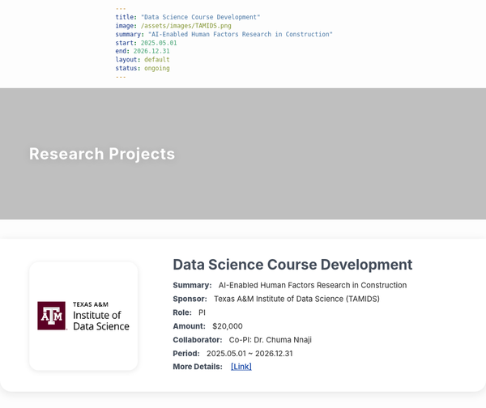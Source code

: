 ```yaml
---
title: "Data Science Course Development"
image: /assets/images/TAMIDS.png
summary: "AI-Enabled Human Factors Research in Construction"
start: 2025.05.01
end: 2026.12.31
layout: default
status: ongoing
---
```


<style>
.project-detail-header-image {
  position: relative;
  width: 100vw;
  left: 50%;
  right: 50%;
  margin-left: -50vw;
  margin-right: -50vw;
  height: 260px;
  background: url('/assets/images/Tower.JPG') center center / cover no-repeat;
  display: flex;
  align-items: center;
}
.project-detail-header-overlay {
  position: absolute;
  inset: 0;
  background: rgba(30,30,30,0.28);
  z-index: 1;
}
.project-detail-header-text {
  position: relative;
  z-index: 2;
  color: #fff;
  font-size: 2.2em;
  font-weight: 700;
  margin-left: 6vw;
  margin-right: auto;
  text-shadow: 0 2px 16px rgba(0,0,0,0.13);
  letter-spacing: 1px;
  display: flex;
  align-items: center;
  justify-content: flex-start;
  width: 100%;
  height: 100%;
  text-align: left;
}
@media (max-width: 800px) {
  .project-detail-header-image { height: 140px; }
  .project-detail-header-text { font-size: 1.2em; margin-left: 12px;}
}

.project-meta-flex-row {
  display: flex;
  align-items: stretch;
  margin: 38px 0 36px 0;
  padding: 36px 0 32px 0;
  width: 100vw;
  left: 50%;
  margin-left: -50vw;
  position: relative;
  background: #fff;
  box-shadow: 0 4px 18px #e5e5e5;
  border-radius: 0 0 22px 22px;
}
.project-meta-logo-col {
  flex-shrink: 0;
  display: flex;
  align-items: center;
  justify-content: center;
  min-width: 120px;
  padding: 0 0 0 6vw;
}
.project-meta-logo-col img {
  width: 200px;
  height: 200px;
  object-fit: contain;
  background: #fff;
  border-radius: 18px;
  box-shadow: 0 2px 12px #e6e6e6;
  padding: 7px;
}
.project-meta-divider {
  width: 6px;
  min-width: 6px;
  height: 90%;
  align-self: center;
  background: #e6e6e6;
  border-radius: 5px;
  display: block;
  margin: 0 32px;
}
.project-meta-info-col {
  flex: 1;
  min-width: 0;
  display: flex;
  flex-direction: column;
  justify-content: center;
  padding-right: 7vw;
}
.project-meta-title2 {
  font-size: 2em;
  font-weight: 700;
  color: #444d5a;
  margin-bottom: 15px;
  line-height: 1.1;
}
.project-meta-row2 {
  font-size: 1.07em;
  color: #232323;
  margin-bottom: 6px;
  line-height: 1.4;
}
.project-meta-row2 b {
  color: #444d5a;
  font-weight: 800;
  margin-right: 9px;
  font-size: 1em;
}
@media (max-width: 850px) {
  .project-meta-flex-row { padding: 15px 0 14px 0; }
  .project-meta-logo-col img { width: 100px; height: 100px; }
  .project-meta-divider { margin: 0 10px; }
  .project-meta-title2 { font-size: 1.13em; }
  .project-meta-row2 { font-size: 0.97em; }
  .project-meta-info-col { padding-right: 2vw; }
}
@media (max-width: 700px) {
  .project-meta-flex-row {
    flex-direction: column;
    align-items: stretch;
    width: 100vw;
    margin-left: -50vw;
    border-radius: 0;
  }
  .project-meta-logo-col {
    padding-left: 0 !important;
    justify-content: center !important;
    align-items: center !important;
    width: 100%;
    margin-bottom: 14px;
  }
  .project-meta-logo-col img {
    width: 100px;
    height: 100px;
    margin: 0 auto;
    display: block;
  }
  .project-meta-info-col { padding-right: 2vw; }
  .project-meta-divider { display: none; }
  .project-meta-title2 { font-size: 1.13em; }
  .project-meta-row2 { font-size: 0.97em; }
}
</style>

<div class="project-detail-header-image">
  <div class="project-detail-header-overlay"></div>
  <div class="project-detail-header-text">
    Research Projects
  </div>
</div>

<div class="project-meta-flex-row">
  <div class="project-meta-logo-col">
    <img src="/assets/images/TAMIDS.png" alt="TAMIDS Logo" />
  </div>
  <div class="project-meta-divider"></div>
  <div class="project-meta-info-col">
    <div class="project-meta-title2">
      Data Science Course Development
    </div>
    <div class="project-meta-row2"><b>Summary:</b> AI-Enabled Human Factors Research in Construction</div>
    <div class="project-meta-row2"><b>Sponsor:</b> Texas A&M Institute of Data Science (TAMIDS) </div>
    <div class="project-meta-row2"><b>Role:</b> PI </div>
    <div class="project-meta-row2"><b>Amount:</b> $20,000 </div>
    <div class="project-meta-row2"><b>Collaborator:</b> Co-PI: Dr. Chuma Nnaji </div>
    <div class="project-meta-row2"><b>Period:</b> 2025.05.01 ~ 2026.12.31</div>
     <div class="project-meta-row2">
      <b>More Details:</b>
      <a href="https://tamids.tamu.edu/2025/05/05/2025-data-science-course-development-awardees/" target="_blank" style="color:#2653ad; font-weight:600; margin-left:3px;">[Link]</a>
    </div>
  </div>
</div>

<!-- ## Overview -->


<!-- ## Highlights -->
